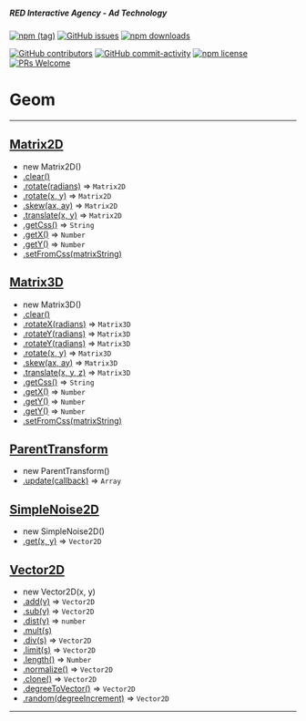 ##### RED Interactive Agency - Ad Technology

[![npm
(tag)](https://img.shields.io/npm/v/@ff0000-ad-tech%2Fad-geom.svg?style=flat-square)](https://www.npmjs.com/package/@ff0000-ad-tech%2Fad-geom)
[![GitHub
issues](https://img.shields.io/github/issues/ff0000-ad-tech/ad-geom.svg?style=flat-square)](https://github.com/ff0000-ad-tech/ad-geom)
[![npm
downloads](https://img.shields.io/npm/dm/@ff0000-ad-tech%2Fad-geom.svg?style=flat-square)](https://www.npmjs.com/package/@ff0000-ad-tech%2Fad-geom)

[![GitHub
contributors](https://img.shields.io/github/contributors/ff0000-ad-tech/ad-geom.svg?style=flat-square)](https://github.com/ff0000-ad-tech/ad-geom/graphs/contributors/)
[![GitHub
commit-activity](https://img.shields.io/github/commit-activity/y/ff0000-ad-tech/ad-geom.svg?style=flat-square)](https://github.com/ff0000-ad-tech/ad-geom/commits/master)
[![npm
license](https://img.shields.io/npm/l/@ff0000-ad-tech%2Fad-geom.svg?style=flat-square)](https://github.com/ff0000-ad-tech/ad-geom/blob/master/LICENSE)
[![PRs
Welcome](https://img.shields.io/badge/PRs-welcome-brightgreen.svg?style=flat-square)](http://makeapullrequest.com)

# Geom

* * *


## <a name="Matrix2D" href="./docs/Matrix2D.md">Matrix2D</a>

* new Matrix2D()
* <a href="./docs/Matrix2D.md#Matrix2D.clear">.clear()</a>
* <a href="./docs/Matrix2D.md#Matrix2D.rotate">.rotate(radians)</a> ⇒ <code>Matrix2D</code>
* <a href="./docs/Matrix2D.md#Matrix2D.rotate">.rotate(x, y)</a> ⇒ <code>Matrix2D</code>
* <a href="./docs/Matrix2D.md#Matrix2D.skew">.skew(ax, ay)</a> ⇒ <code>Matrix2D</code>
* <a href="./docs/Matrix2D.md#Matrix2D.translate">.translate(x, y)</a> ⇒ <code>Matrix2D</code>
* <a href="./docs/Matrix2D.md#Matrix2D.getCss">.getCss()</a> ⇒ <code>String</code>
* <a href="./docs/Matrix2D.md#Matrix2D.getX">.getX()</a> ⇒ <code>Number</code>
* <a href="./docs/Matrix2D.md#Matrix2D.getY">.getY()</a> ⇒ <code>Number</code>
* <a href="./docs/Matrix2D.md#Matrix2D.setFromCss">.setFromCss(matrixString)</a>

## <a name="Matrix3D" href="./docs/Matrix3D.md">Matrix3D</a>

* new Matrix3D()
* <a href="./docs/Matrix3D.md#Matrix3D.clear">.clear()</a>
* <a href="./docs/Matrix3D.md#Matrix3D.rotateX">.rotateX(radians)</a> ⇒ <code>Matrix3D</code>
* <a href="./docs/Matrix3D.md#Matrix3D.rotateY">.rotateY(radians)</a> ⇒ <code>Matrix3D</code>
* <a href="./docs/Matrix3D.md#Matrix3D.rotateY">.rotateY(radians)</a> ⇒ <code>Matrix3D</code>
* <a href="./docs/Matrix3D.md#Matrix3D.rotate">.rotate(x, y)</a> ⇒ <code>Matrix3D</code>
* <a href="./docs/Matrix3D.md#Matrix3D.skew">.skew(ax, ay)</a> ⇒ <code>Matrix3D</code>
* <a href="./docs/Matrix3D.md#Matrix3D.translate">.translate(x, y, z)</a> ⇒ <code>Matrix3D</code>
* <a href="./docs/Matrix3D.md#Matrix3D.getCss">.getCss()</a> ⇒ <code>String</code>
* <a href="./docs/Matrix3D.md#Matrix3D.getX">.getX()</a> ⇒ <code>Number</code>
* <a href="./docs/Matrix3D.md#Matrix3D.getY">.getY()</a> ⇒ <code>Number</code>
* <a href="./docs/Matrix3D.md#Matrix3D.getY">.getY()</a> ⇒ <code>Number</code>
* <a href="./docs/Matrix3D.md#Matrix3D.setFromCss">.setFromCss(matrixString)</a>

## <a name="ParentTransform" href="./docs/ParentTransform.md">ParentTransform</a>

* new ParentTransform()
* <a href="./docs/ParentTransform.md#ParentTransform.update">.update(callback)</a> ⇒ <code>Array</code>

## <a name="SimpleNoise2D" href="./docs/SimpleNoise2D.md">SimpleNoise2D</a>

* new SimpleNoise2D()
* <a href="./docs/SimpleNoise2D.md#SimpleNoise2D.get">.get(x, y)</a> ⇒ <code>Vector2D</code>

## <a name="Vector2D" href="./docs/Vector2D.md">Vector2D</a>

* new Vector2D(x, y)
* <a href="./docs/Vector2D.md#Vector2D.add">.add(v)</a> ⇒ <code>Vector2D</code>
* <a href="./docs/Vector2D.md#Vector2D.sub">.sub(v)</a> ⇒ <code>Vector2D</code>
* <a href="./docs/Vector2D.md#Vector2D.dist">.dist(v)</a> ⇒ <code>number</code>
* <a href="./docs/Vector2D.md#Vector2D.mult">.mult(s)</a>
* <a href="./docs/Vector2D.md#Vector2D.div">.div(s)</a> ⇒ <code>Vector2D</code>
* <a href="./docs/Vector2D.md#Vector2D.limit">.limit(s)</a> ⇒ <code>Vector2D</code>
* <a href="./docs/Vector2D.md#Vector2D.length">.length()</a> ⇒ <code>Number</code>
* <a href="./docs/Vector2D.md#Vector2D.normalize">.normalize()</a> ⇒ <code>Vector2D</code>
* <a href="./docs/Vector2D.md#Vector2D.clone">.clone()</a> ⇒ <code>Vector2D</code>
* <a href="./docs/Vector2D.md#Vector2D.degreeToVector">.degreeToVector()</a> ⇒ <code>Vector2D</code>
* <a href="./docs/Vector2D.md#Vector2D.random">.random(degreeIncrement)</a> ⇒ <code>Vector2D</code>

* * *
